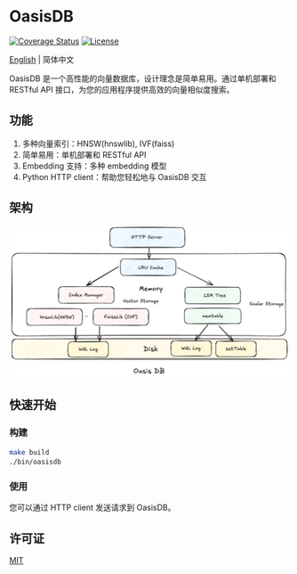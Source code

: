 # OasisDB

[![Coverage Status](https://coveralls.io/repos/github/lizzy-0323/oasisdb/badge.svg?branch=main)](https://coveralls.io/github/lizzy-0323/oasisdb?branch=main)
[![License](https://img.shields.io/badge/License-MIT-blue.svg)](https://opensource.org/licenses/MIT)
<!-- ![logo](./docs/images/logo.png) -->
[English](readme.md) | 简体中文

OasisDB 是一个高性能的向量数据库，设计理念是简单易用。通过单机部署和 RESTful API 接口，为您的应用程序提供高效的向量相似度搜索。

## 功能

1. 多种向量索引：HNSW(hnswlib), IVF(faiss)
2. 简单易用：单机部署和 RESTful API
3. Embedding 支持：多种 embedding 模型
4. Python HTTP client：帮助您轻松地与 OasisDB 交互

## 架构

![架构](./docs/images/architecture.png)

## 快速开始

### 构建

```bash
make build
./bin/oasisdb
```

### 使用

您可以通过 HTTP client 发送请求到 OasisDB。

## 许可证

[MIT](LICENSE)
